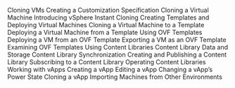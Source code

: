 Cloning VMs 
Creating a Customization Specification 
Cloning a Virtual Machine 
Introducing vSphere Instant Cloning 
Creating Templates and Deploying Virtual Machines
Cloning a Virtual Machine to a Template 
Deploying a Virtual Machine from a Template 
Using OVF Templates 
Deploying a VM from an OVF Template 
Exporting a VM as an OVF Template 
Examining OVF Templates 
Using Content Libraries 
Content Library Data and Storage
Content Library Synchronization 
Creating and Publishing a Content Library 
Subscribing to a Content Library 
Operating Content Libraries 
Working with vApps 
Creating a vApp 
Editing a vApp 
Changing a vApp’s Power State 
Cloning a vApp 
Importing Machines from Other Environments
